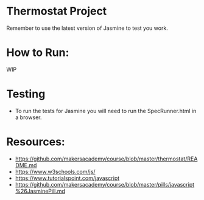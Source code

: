 Thermostat Project
==============
Remember to use the latest version of Jasmine to test you work.
# How to Run:
WIP

# Testing
* To run the tests for Jasmine you will need to run the SpecRunner.html in a browser.

# Resources:

* https://github.com/makersacademy/course/blob/master/thermostat/README.md
* https://www.w3schools.com/js/
* https://www.tutorialspoint.com/javascript
* https://github.com/makersacademy/course/blob/master/pills/javascript%26JasminePill.md
